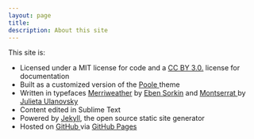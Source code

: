 ```yaml
---
layout: page
title: 
description: About this site
---
```



<div class="aboutsite">
 

<p> This site is:</p>

<ul class="list-unstyled">

   
<li> Licensed under a MIT license for code and a <a href="http://creativecommons.org/licenses/by/3.0/deed.en_US">CC BY 3.0.</a> license for documentation</li>

<li> Built as a customized version of the <a href="http://getpoole.com/"> Poole </a> theme </li>

<li> Written in typefaces <a href="http://www.google.com/fonts/specimen/Merriweather">Merriweather</a> by <a href= "https://ebensorkin.wordpress.com/">Eben Sorkin</a> and <a href="http://www.google.com/fonts/specimen/Montserrat"> Montserrat </a> by <a href="http://www.zkysky.com.ar/"> Julieta Ulanovsky </a></li>

<li> Content edited in Sublime Text </li>

<li> Powered by <a href="http://jekyllrb.com/">Jekyll</a>, the open source static site generator</li>

<li> Hosted on <a href="https://github.com/moralesn/moralesn.github.io"> GitHub </a> via <a href="https://pages.github.com/"> GitHub Pages</a></li>

</ul> 
 </div>

 
 

